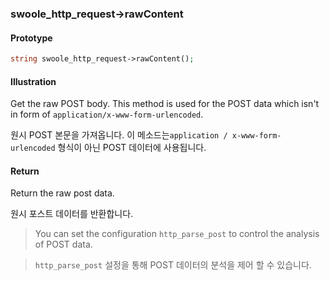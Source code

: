 
### swoole_http_request->rawContent

#### Prototype

```php
string swoole_http_request->rawContent();
```

#### Illustration

Get the raw POST body. This method is used for the POST data which isn't in form of `application/x-www-form-urlencoded`.

원시 POST 본문을 가져옵니다. 이 메소드는`application / x-www-form-urlencoded` 형식이 아닌 POST 데이터에 사용됩니다.

#### Return 

Return the raw post data.

원시 포스트 데이터를 반환합니다.

> You can set the configuration `http_parse_post` to control the analysis of POST data. 

>`http_parse_post` 설정을 통해 POST 데이터의 분석을 제어 할 수 있습니다.